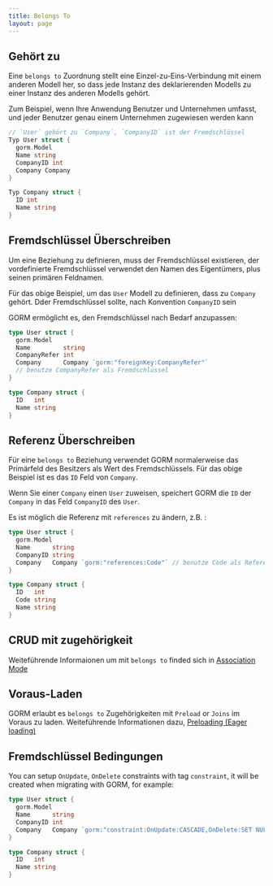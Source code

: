 ```yaml
---
title: Belongs To
layout: page
---
```


## Gehört zu

Eine `belongs to` Zuordnung stellt eine Einzel-zu-Eins-Verbindung mit einem anderen Modell her, so dass jede Instanz des deklarierenden Modells zu einer Instanz des anderen Modells gehört.

Zum Beispiel, wenn Ihre Anwendung Benutzer und Unternehmen umfasst, und jeder Benutzer genau einem Unternehmen zugewiesen werden kann

```go
// `User` gehört zu `Company`, `CompanyID` ist der Fremdschlüssel
Typ User struct {
  gorm.Model
  Name string
  CompanyID int
  Company Company
}

Typ Company struct {
  ID int
  Name string
}
```

## Fremdschlüssel Überschreiben

Um eine Beziehung zu definieren, muss der Fremdschlüssel existieren, der vordefinierte Fremdschlüssel verwendet den Namen des Eigentümers, plus seinen primären Feldnamen.

Für das obige Beispiel, um das `User` Modell zu definieren, dass zu `Company` gehört. Dder Fremdschlüssel sollte, nach Konvention `CompanyID` sein

GORM ermöglicht es, den Fremdschlüssel nach Bedarf anzupassen:

```go
type User struct {
  gorm.Model
  Name         string
  CompanyRefer int
  Company      Company `gorm:"foreignKey:CompanyRefer"`
  // benutze CompanyRefer als Fremdschlüssel
}

type Company struct {
  ID   int
  Name string
}
```

## Referenz Überschreiben

Für eine `belongs to` Beziehung verwendet GORM normalerweise das Primärfeld des Besitzers als Wert des Fremdschlüssels. Für das obige Beispiel ist es das `ID` Feld von `Company`.

Wenn Sie einer `Company` einen `User` zuweisen, speichert GORM die `ID` der `Company` in das Feld `CompanyID` des `User`.

Es ist möglich die Referenz mit `references` zu ändern, z.B. :

```go
type User struct {
  gorm.Model
  Name      string
  CompanyID string
  Company   Company `gorm:"references:Code"` // benutze Code als Referenz
}

type Company struct {
  ID   int
  Code string
  Name string
}
```

## CRUD mit zugehörigkeit

Weiteführende Informaionen um mit `belongs to` finded sich in [Association Mode](associations.html#Association-Mode)

## Voraus-Laden

GORM erlaubt es `belongs to` Zugehörigkeiten mit `Preload` or `Joins` im Voraus zu laden. Weiteführende Informationen dazu, [Preloading (Eager loading)](preload.html)

## Fremdschlüssel Bedingungen

You can setup `OnUpdate`, `OnDelete` constraints with tag `constraint`, it will be created when migrating with GORM, for example:

```go
type User struct {
  gorm.Model
  Name      string
  CompanyID int
  Company   Company `gorm:"constraint:OnUpdate:CASCADE,OnDelete:SET NULL;"`
}

type Company struct {
  ID   int
  Name string
}
```
